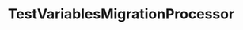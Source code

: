 ---
optionsClassName: TestVariablesMigrationProcessorOptions
optionsClassFullName: MigrationTools.Processors.TestVariablesMigrationProcessorOptions
configurationSamples:
- name: defaults
  description: 
  code: >-
    {
      "MigrationTools": {
        "ProcessorDefaults": {
          "TestVariablesMigrationProcessor": []
        }
      }
    }
  sampleFor: MigrationTools.Processors.TestVariablesMigrationProcessorOptions
- name: sample
  description: 
  code: >-
    {
      "MigrationTools": {
        "ProcessorDefaults": {
          "TestVariablesMigrationProcessor": []
        }
      }
    }
  sampleFor: MigrationTools.Processors.TestVariablesMigrationProcessorOptions
- name: classic
  description: 
  code: >-
    {
      "$type": "TestVariablesMigrationProcessorOptions",
      "Enabled": false,
      "Enrichers": null,
      "Processor": "TestVariablesMigrationContext",
      "ProcessorEnrichers": null,
      "SourceName": null,
      "TargetName": null,
      "RefName": null
    }
  sampleFor: MigrationTools.Processors.TestVariablesMigrationProcessorOptions
description: This processor can migrate test variables that are defined in the test plans / suites. This must run before `TestPlansAndSuitesMigrationConfig`.
className: TestVariablesMigrationProcessor
typeName: Processors
architecture: 
options:
- parameterName: Enabled
  type: Boolean
  description: missng XML code comments
  defaultValue: missng XML code comments
- parameterName: Enrichers
  type: List
  description: A list of enrichers that can augment the proccessing of the data
  defaultValue: missng XML code comments
- parameterName: Processor
  type: String
  description: missng XML code comments
  defaultValue: missng XML code comments
- parameterName: ProcessorEnrichers
  type: List
  description: List of Enrichers that can be used to add more features to this processor. Only works with Native Processors and not legacy Processors.
  defaultValue: missng XML code comments
- parameterName: RefName
  type: String
  description: '`Refname` will be used in the future to allow for using named Options without the need to copy all of the options.'
  defaultValue: missng XML code comments
- parameterName: SourceName
  type: String
  description: missng XML code comments
  defaultValue: missng XML code comments
- parameterName: TargetName
  type: String
  description: missng XML code comments
  defaultValue: missng XML code comments
status: Beta
processingTarget: Suites & Plans
classFile: /src/MigrationTools.Clients.AzureDevops.ObjectModel/Processors/TestVariablesMigrationProcessor.cs
optionsClassFile: /src/MigrationTools.Clients.AzureDevops.ObjectModel/Processors/TestVariablesMigrationProcessorOptions.cs

redirectFrom:
- /Reference/Processors/TestVariablesMigrationProcessorOptions/
layout: reference
toc: true
permalink: /Reference/Processors/TestVariablesMigrationProcessor/
title: TestVariablesMigrationProcessor
categories:
- Processors
- 
topics:
- topic: notes
  path: /docs/Reference/Processors/TestVariablesMigrationProcessor-notes.md
  exists: false
  markdown: ''
- topic: introduction
  path: /docs/Reference/Processors/TestVariablesMigrationProcessor-introduction.md
  exists: false
  markdown: ''

---